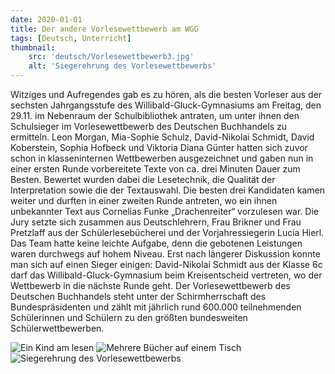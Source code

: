 ```yaml
---
date: 2020-01-01
title: Der andere Vorlesewettbewerb am WGG
tags: [Deutsch, Unterricht]
thumbnail: 
    src: 'deutsch/Vorlesewettbewerb3.jpg'
    alt: 'Siegerehrung des Vorlesewettbewerbs'
---
```


Witziges und Aufregendes gab es zu hören, als die besten Vorleser aus der sechsten Jahrgangsstufe des Willibald-Gluck-Gymnasiums am Freitag, den 29.11. im Nebenraum der Schulbibliothek antraten, um unter ihnen den Schulsieger im Vorlesewettbewerb des Deutschen Buchhandels zu ermitteln. Leon Morgan, Mia-Sophie Schulz, David-Nikolai Schmidt, David Koberstein, Sophia Hofbeck und Viktoria Diana Günter hatten sich zuvor schon in klasseninternen Wettbewerben ausgezeichnet und gaben nun in einer ersten Runde vorbereitete Texte von ca. drei Minuten Dauer zum Besten. Bewertet wurden dabei die Lesetechnik, die Qualität der Interpretation sowie die der Textauswahl. Die besten drei Kandidaten kamen weiter und durften in einer zweiten Runde antreten, wo ein ihnen unbekannter Text aus Cornelias Funke „Drachenreiter“ vorzulesen war. Die Jury setzte sich zusammen aus Deutschlehrern, Frau Brikner und Frau Pretzlaff aus der Schülerlesebücherei und der Vorjahressiegerin Lucia Hierl. Das Team hatte keine leichte Aufgabe, denn die gebotenen Leistungen waren durchwegs auf hohem Niveau. Erst nach längerer Diskussion konnte man sich auf einen Sieger einigen: David-Nikolai Schmidt aus der Klasse 6c darf das Willibald-Gluck-Gymnasium beim Kreisentscheid vertreten, wo der Wettbewerb in die nächste Runde geht. Der Vorlesewettbewerb des Deutschen Buchhandels steht unter der Schirmherrschaft des Bundespräsidenten und zählt mit jährlich rund 600.000 teilnehmenden Schülerinnen und Schülern zu den größten bundesweiten Schülerwettbewerben.

<img src="/images/deutsch/vorlesewettbewerb1.jpg" alt="Ein Kind am lesen">
<img src="/images/deutsch/vorlesewettbewerb2.jpg" alt="Mehrere Bücher auf einem Tisch">
<img src="/images/deutsch/vorlesewettbewerb3.jpg" alt="Siegerehrung des Vorlesewettbewerbs">